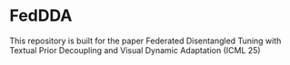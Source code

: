 # FedDDA
This repository is built for the paper Federated Disentangled Tuning with Textual Prior Decoupling and Visual Dynamic Adaptation (ICML 25)
